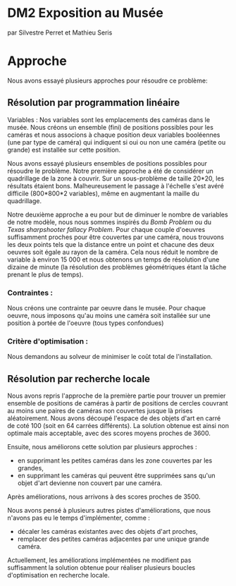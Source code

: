 # DM2 Exposition au Musée

par Silvestre Perret et Mathieu Seris

# Approche
Nous avons essayé plusieurs approches pour résoudre ce problème:

## Résolution par programmation linéaire
Variables :
Nos variables sont les emplacements des caméras dans le musée. Nous créons un ensemble (fini) de positions possibles pour les caméras et nous associons à chaque position deux variables booléennes (une par type de caméra) qui indiquent si oui ou non une caméra (petite ou grande) est installée sur cette position.

Nous avons essayé plusieurs ensembles de positions possibles pour résoudre le problème.
Notre première approche a été de considérer un quadrillage de la zone à couvrir. Sur un sous-problème de taille 20\*20, les résultats étaient bons. Malheureusement le passage à l'échelle s'est avéré difficile (800\*800\*2 variables), même en augmentant la maille du quadrillage.

Notre deuxième approche a eu pour but de diminuer le nombre de variables de notre modèle, nous nous sommes inspirés du *Bomb Problem* ou du *Texas sharpshooter fallacy Problem*. Pour chaque couple d'oeuvres suffisamment proches pour être couvertes par une caméra, nous trouvons les deux points tels que la distance entre un point et chacune des deux oeuvres soit égale au rayon de la caméra. Cela nous réduit le nombre de variable à environ 15 000 et nous obtenons un temps de résolution d'une dizaine de minute (la résolution des problèmes géométriques étant la tâche prenant le plus de temps). 


### Contraintes :
Nous créons une contrainte par oeuvre dans le musée. Pour chaque oeuvre, nous imposons qu'au moins une caméra soit installée sur une position à portée de l'oeuvre (tous types confondues) 


### Critère d'optimisation :
Nous demandons au solveur de minimiser le coût total de l'installation.


## Résolution par recherche locale
Nous avons repris l'approche de la première partie pour trouver un premier ensemble de positions de caméras à partir de 
positions de cercles couvrant au moins une paires de caméras non couvertes jusque là prises aléatoirement. Nous avons découpé 
l'espace de des objets d'art en carré de coté 100 (soit en 64 carrées différents). La solution obtenue est ainsi non optimale
mais acceptable, avec des scores moyens proches de 3600.

Ensuite, nous améliorons cette solution par plusieurs approches :
* en supprimant les petites caméras dans les zone couvertes par les grandes,
* en supprimant les caméras qui peuvent être supprimées sans qu'un objet d'art devienne non couvert par une caméra.

Après améliorations, nous arrivons à des scores proches de 3500.


Nous avons pensé à plusieurs autres pistes d'améliorations, que nous n'avons pas eu le temps d'implémenter, comme :
* décaler les caméras existantes avec des objets d'art proches,
* remplacer des petites caméras adjacentes par une unique grande caméra.

Actuellement, les améliorations implémentées ne modifient pas suffisamment la solution obtenue pour réaliser plusieurs boucles
d'optimisation en recherche locale.